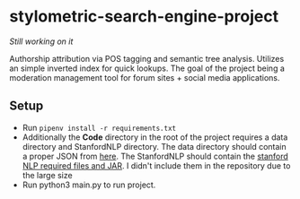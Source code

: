 # stylometric-search-engine-project

*Still working on it*

Authorship attribution via POS tagging and semantic tree analysis. Utilizes an simple inverted index for quick lookups. The goal of the project being a moderation management tool for forum sites + social media applications.

## Setup 

* Run ```pipenv install -r requirements.txt```
* Additionally the **Code** directory in the root of the project requires a data directory and StanfordNLP directory. The data directory should contain a proper JSON from [here](https://files.pushshift.io/reddit/comments/).
The StanfordNLP should contain the [stanford NLP required files and JAR](https://stanfordnlp.github.io/CoreNLP/). I didn't include them in the repository due to the large size
* Run python3 main.py to run project.
